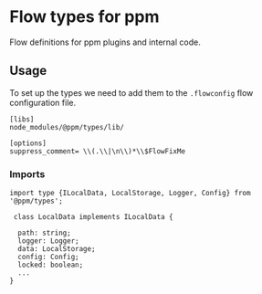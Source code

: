 # Flow types for ppm

Flow definitions for ppm plugins and internal code.


## Usage

To set up the types we need to add them to the `.flowconfig` flow configuration file.

```
[libs]
node_modules/@ppm/types/lib/

[options]
suppress_comment= \\(.\\|\n\\)*\\$FlowFixMe
```

### Imports

```
import type {ILocalData, LocalStorage, Logger, Config} from '@ppm/types';

 class LocalData implements ILocalData {

  path: string;
  logger: Logger;
  data: LocalStorage;
  config: Config;
  locked: boolean;
  ...  
}
```


